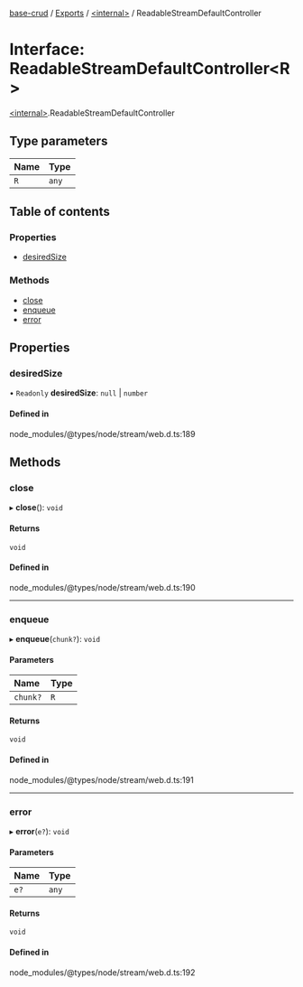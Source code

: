 [base-crud](../README.md) / [Exports](../modules.md) / [\<internal\>](../modules/internal_.md) / ReadableStreamDefaultController

# Interface: ReadableStreamDefaultController\<R\>

[\<internal\>](../modules/internal_.md).ReadableStreamDefaultController

## Type parameters

| Name | Type |
| :------ | :------ |
| `R` | `any` |

## Table of contents

### Properties

- [desiredSize](internal_.ReadableStreamDefaultController.md#desiredsize)

### Methods

- [close](internal_.ReadableStreamDefaultController.md#close)
- [enqueue](internal_.ReadableStreamDefaultController.md#enqueue)
- [error](internal_.ReadableStreamDefaultController.md#error)

## Properties

### desiredSize

• `Readonly` **desiredSize**: ``null`` \| `number`

#### Defined in

node_modules/@types/node/stream/web.d.ts:189

## Methods

### close

▸ **close**(): `void`

#### Returns

`void`

#### Defined in

node_modules/@types/node/stream/web.d.ts:190

___

### enqueue

▸ **enqueue**(`chunk?`): `void`

#### Parameters

| Name | Type |
| :------ | :------ |
| `chunk?` | `R` |

#### Returns

`void`

#### Defined in

node_modules/@types/node/stream/web.d.ts:191

___

### error

▸ **error**(`e?`): `void`

#### Parameters

| Name | Type |
| :------ | :------ |
| `e?` | `any` |

#### Returns

`void`

#### Defined in

node_modules/@types/node/stream/web.d.ts:192
